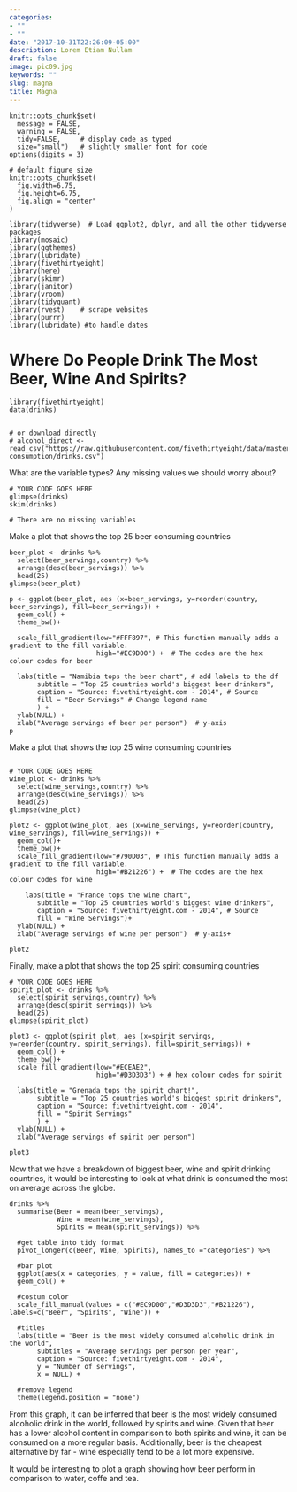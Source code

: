 ```yaml
---
categories:
- ""
- ""
date: "2017-10-31T22:26:09-05:00"
description: Lorem Etiam Nullam
draft: false
image: pic09.jpg
keywords: ""
slug: magna
title: Magna
---
```



```{r, setup, echo=FALSE}
knitr::opts_chunk$set(
  message = FALSE, 
  warning = FALSE, 
  tidy=FALSE,     # display code as typed
  size="small")   # slightly smaller font for code
options(digits = 3)

# default figure size
knitr::opts_chunk$set(
  fig.width=6.75, 
  fig.height=6.75,
  fig.align = "center"
)
```


```{r load-libraries, warning=FALSE, message=FALSE, echo=FALSE}
library(tidyverse)  # Load ggplot2, dplyr, and all the other tidyverse packages
library(mosaic)
library(ggthemes)
library(lubridate)
library(fivethirtyeight)
library(here)
library(skimr)
library(janitor)
library(vroom)
library(tidyquant)
library(rvest)    # scrape websites
library(purrr)  
library(lubridate) #to handle dates
```



# Where Do People Drink The Most Beer, Wine And Spirits?

```{r, load_alcohol_data}
library(fivethirtyeight)
data(drinks)


# or download directly
# alcohol_direct <- read_csv("https://raw.githubusercontent.com/fivethirtyeight/data/master/alcohol-consumption/drinks.csv")

```


What are the variable types? Any missing values we should worry about? 

```{r glimpse_skim_data}
# YOUR CODE GOES HERE
glimpse(drinks)
skim(drinks)

# There are no missing variables
```


Make a plot that shows the top 25 beer consuming countries

```{r beer_plot}
beer_plot <- drinks %>%
  select(beer_servings,country) %>%
  arrange(desc(beer_servings)) %>%
  head(25)
glimpse(beer_plot)

p <- ggplot(beer_plot, aes (x=beer_servings, y=reorder(country, beer_servings), fill=beer_servings)) + 
  geom_col() + 
  theme_bw()+
  
  scale_fill_gradient(low="#FFF897", # This function manually adds a gradient to the fill variable.
                      high="#EC9D00") +  # The codes are the hex colour codes for beer
  
  labs(title = "Namibia tops the beer chart", # add labels to the df
       subtitle = "Top 25 countries world's biggest beer drinkers",
       caption = "Source: fivethirtyeight.com - 2014", # Source
       fill = "Beer Servings" # Change legend name
       ) +
  ylab(NULL) +
  xlab("Average servings of beer per person")  # y-axis
p
```


Make a plot that shows the top 25 wine consuming countries

```{r wine_plot}

# YOUR CODE GOES HERE
wine_plot <- drinks %>%
  select(wine_servings,country) %>%
  arrange(desc(wine_servings)) %>%
  head(25)
glimpse(wine_plot)

plot2 <- ggplot(wine_plot, aes (x=wine_servings, y=reorder(country, wine_servings), fill=wine_servings)) + 
  geom_col()+
  theme_bw()+
  scale_fill_gradient(low="#790D03", # This function manually adds a gradient to the fill variable.
                      high="#B21226") +  # The codes are the hex colour codes for wine
  
    labs(title = "France tops the wine chart",
       subtitle = "Top 25 countries world's biggest wine drinkers",
       caption = "Source: fivethirtyeight.com - 2014", # Source
       fill = "Wine Servings")+
  ylab(NULL) +
  xlab("Average servings of wine per person")  # y-axis+

plot2

```

Finally, make a plot that shows the top 25 spirit consuming countries
```{r spirit_plot}
# YOUR CODE GOES HERE
spirit_plot <- drinks %>%
  select(spirit_servings,country) %>%
  arrange(desc(spirit_servings)) %>%
  head(25)
glimpse(spirit_plot)

plot3 <- ggplot(spirit_plot, aes (x=spirit_servings, y=reorder(country, spirit_servings), fill=spirit_servings)) + 
  geom_col() +
  theme_bw()+
  scale_fill_gradient(low="#ECEAE2",
                      high="#D3D3D3") + # hex colour codes for spirit
  
  labs(title = "Grenada tops the spirit chart!", 
       subtitle = "Top 25 countries world's biggest spirit drinkers",
       caption = "Source: fivethirtyeight.com - 2014",
       fill = "Spirit Servings"
       ) +
  ylab(NULL) +
  xlab("Average servings of spirit per person")

plot3
```




Now that we have a breakdown of biggest beer, wine and spirit drinking countries, it would be interesting to look at what drink is consumed the most on average across the globe.

```{r spirit_plot}
drinks %>% 
  summarise(Beer = mean(beer_servings), 
            Wine = mean(wine_servings),
            Spirits = mean(spirit_servings)) %>% 
  
  #get table into tidy format
  pivot_longer(c(Beer, Wine, Spirits), names_to ="categories") %>% 
  
  #bar plot
  ggplot(aes(x = categories, y = value, fill = categories)) +
  geom_col() + 
  
  #costum color
  scale_fill_manual(values = c("#EC9D00","#D3D3D3","#B21226"), labels=c("Beer", "Spirits", "Wine")) +
  
  #titles
  labs(title = "Beer is the most widely consumed alcoholic drink in the world",
       subtitles = "Average servings per person per year",
       caption = "Source: fivethirtyeight.com - 2014",
       y = "Number of servings",
       x = NULL) + 
  
  #remove legend
  theme(legend.position = "none")
````
From this graph, it can be inferred  that beer is the most widely consumed alcoholic drink in the world, followed by spirits and wine. Given that beer has a lower alcohol content in comparison to both spirits and wine,  it can be consumed on a more regular basis. Additionally, beer is the cheapest alternative by far - wine especially tend to be a lot more expensive.

It would be interesting to plot a graph showing how beer perform in comparison to water, coffe and tea.
